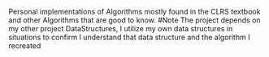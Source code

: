Personal implementations of Algorithms mostly found in the CLRS textbook and other Algorithms that are good to know.
#Note
The project depends on my other project DataStructures, I utilize my own data structures in situations to confirm I 
understand that data structure and the algorithm I recreated